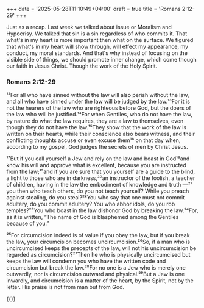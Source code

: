 +++
date = '2025-05-28T11:10:49+04:00'
draft = true
title = 'Romans 2:12-29'
+++

Just as a recap. Last week we talked about issue or Moralism and Hypocrisy. We talked that sin is a sin regardless of who commits it. That what's in my heart is more important then what on the surface. We figured that what's in my heart will show through, will effect my appearance, my conduct, my moral standards. And that's why instead of focusing on the visible side of things, we should promote inner change, which come though our faith in Jesus Christ. Though the work of the Holy Spirit.

### Romans 2:12-29
 ¹²For all who have sinned without the law will also perish without the law, and all who have sinned under the law will be judged by the law.¹³For it is not the hearers of the law who are righteous before God, but the doers of the law who will be justified.¹⁴For when Gentiles, who do not have the law, by nature do what the law requires, they are a law to themselves, even though they do not have the law.¹⁵They show that the work of the law is written on their hearts, while their conscience also bears witness, and their conflicting thoughts accuse or even excuse them¹⁶ on that day when, according to my gospel, God judges the secrets of men by Christ Jesus.

 ¹⁷But if you call yourself a Jew and rely on the law and boast in God¹⁸and know his will and approve what is excellent, because you are instructed from the law;¹⁹and if you are sure that you yourself are a guide to the blind, a light to those who are in darkness,²⁰an instructor of the foolish, a teacher of children, having in the law the embodiment of knowledge and truth —²¹ you then who teach others, do you not teach yourself? While you preach against stealing, do you steal?²²You who say that one must not commit adultery, do you commit adultery? You who abhor idols, do you rob temples?²³You who boast in the law dishonor God by breaking the law.²⁴For, as it is written, “The name of God is blasphemed among the Gentiles because of you.”

 ²⁵For circumcision indeed is of value if you obey the law, but if you break the law, your circumcision becomes uncircumcision.²⁶So, if a man who is uncircumcised keeps the precepts of the law, will not his uncircumcision be regarded  as circumcision?²⁷Then he who is physically  uncircumcised but keeps the law will condemn you who have the written code  and circumcision but break the law.²⁸For no one is a Jew who is merely one outwardly, nor is circumcision outward and physical.²⁹But a Jew is one inwardly, and circumcision is a matter of the heart, by the Spirit, not by the letter. His praise is not from man but from God.


{{<stopwatch>}}
